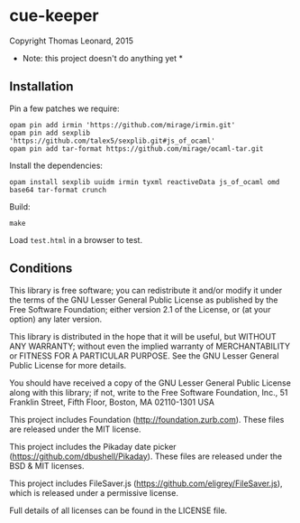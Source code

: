 cue-keeper
==========

Copyright Thomas Leonard, 2015

* Note: this project doesn't do anything yet *

Installation
------------

Pin a few patches we require:

    opam pin add irmin 'https://github.com/mirage/irmin.git'
    opam pin add sexplib 'https://github.com/talex5/sexplib.git#js_of_ocaml'
    opam pin add tar-format https://github.com/mirage/ocaml-tar.git

Install the dependencies:

    opam install sexplib uuidm irmin tyxml reactiveData js_of_ocaml omd base64 tar-format crunch

Build:

    make

Load `test.html` in a browser to test.


Conditions
----------

This library is free software; you can redistribute it and/or
modify it under the terms of the GNU Lesser General Public
License as published by the Free Software Foundation; either
version 2.1 of the License, or (at your option) any later version.

This library is distributed in the hope that it will be useful,
but WITHOUT ANY WARRANTY; without even the implied warranty of
MERCHANTABILITY or FITNESS FOR A PARTICULAR PURPOSE.  See the GNU
Lesser General Public License for more details.

You should have received a copy of the GNU Lesser General Public
License along with this library; if not, write to the Free Software
Foundation, Inc., 51 Franklin Street, Fifth Floor, Boston, MA  02110-1301
USA


This project includes Foundation (http://foundation.zurb.com). These files
are released under the MIT license.


This project includes the Pikaday date picker (https://github.com/dbushell/Pikaday).
These files are released under the BSD & MIT licenses.


This project includes FileSaver.js (https://github.com/eligrey/FileSaver.js), which
is released under a permissive license.


Full details of all licenses can be found in the LICENSE file.
